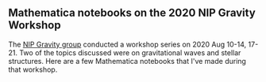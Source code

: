 ## Mathematica notebooks on the 2020 NIP Gravity Workshop

The [NIP Gravity group](https://gravity-nip.github.io/) conducted a workshop series on 2020 Aug 10-14, 17-21. Two of the topics discussed were on gravitational waves and stellar structures. Here are a few Mathematica notebooks that I've made during that workshop.

